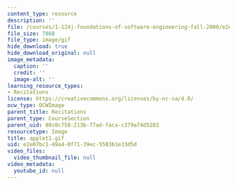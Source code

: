 ```yaml
---
content_type: resource
description: ''
file: /courses/1-124j-foundations-of-software-engineering-fall-2000/e2e07bc149a40f7139ec550361e33d5d_applet1.gif
file_size: 7868
file_type: image/gif
hide_download: true
hide_download_original: null
image_metadata:
  caption: ''
  credit: ''
  image-alt: ''
learning_resource_types:
- Recitations
license: https://creativecommons.org/licenses/by-nc-sa/4.0/
ocw_type: OCWImage
parent_title: Recitations
parent_type: CourseSection
parent_uid: 08c0c758-213b-77ad-faca-c379a74d5283
resourcetype: Image
title: applet1.gif
uid: e2e07bc1-49a4-0f71-39ec-550361e33d5d
video_files:
  video_thumbnail_file: null
video_metadata:
  youtube_id: null
---
```

